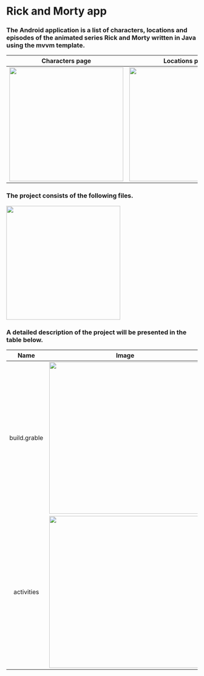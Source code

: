 # Rick and Morty app

### The Android application is a list of characters, locations and episodes of the animated series Rick and Morty written in Java using the mvvm template.

Characters page             |  Locations page | Episodes page
:-------------------------:|:-------------------------:|:-------------------------:
<img src="https://i.ibb.co/SsG0hX5/1.png" width="300"/>  |  <img src="https://i.ibb.co/2yxBpw7/2.png" width="300"/> |  <img src="https://i.ibb.co/8XLn8GL/3.png" width="300"/>

### The project consists of the following files.
<img src="https://i.ibb.co/FgQxSyW/2021-10-20-161301.png" width="300"/>

### A detailed description of the project will be presented in the table below.

Name             | Image | Description
:-------------------------:|:-------------------------:|:-------------------------:
build.grable  |  <img src="https://i.ibb.co/t4JFcPs/image.png" width="400"/> | Contains all the libraries connected to the project and necessary for correct operation.
activities | <img src="https://i.ibb.co/DKDnsT3/image.png" width="400"/> | Contains all the activity of the application (except fragment activities).
